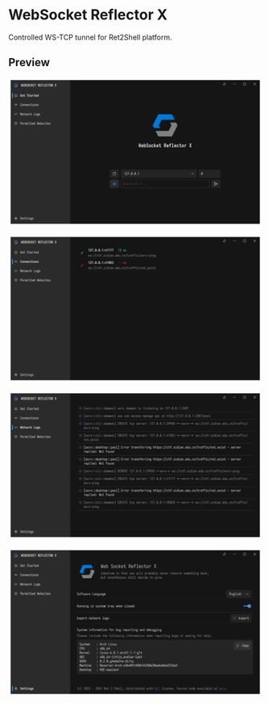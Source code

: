 # WebSocket Reflector X

Controlled WS-TCP tunnel for Ret2Shell platform.

## Preview

![Home Page](arts/sample-1.png)

![Connections Page](arts/sample-2.png)

![Network Logs Page](arts/sample-3.png)

![Settings Page](arts/sample-4.png)
